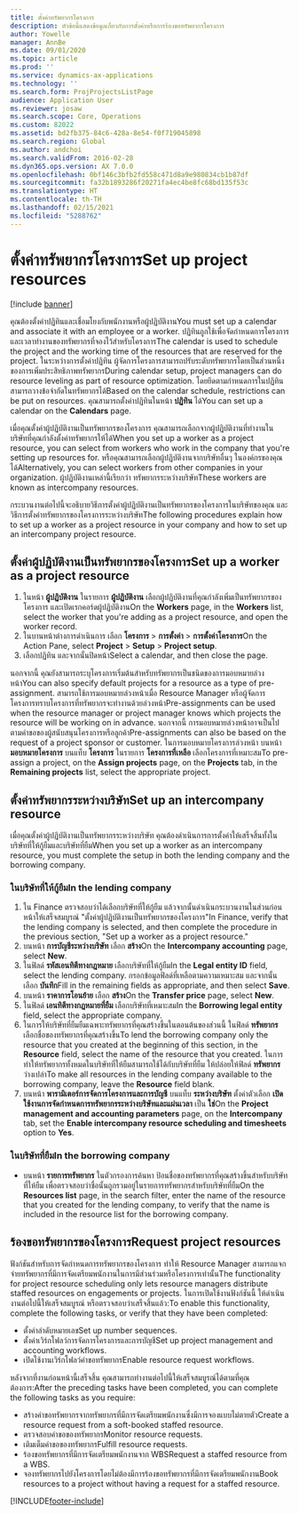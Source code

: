```yaml
---
title: ตั้งค่าทรัพยากรโครงการ
description: หัวข้อนี้แสดงข้อมูลเกี่ยวกับการตั้งค่าหรือการร้องขอทรัพยากรโครงการ
author: Yowelle
manager: AnnBe
ms.date: 09/01/2020
ms.topic: article
ms.prod: ''
ms.service: dynamics-ax-applications
ms.technology: ''
ms.search.form: ProjProjectsListPage
audience: Application User
ms.reviewer: josaw
ms.search.scope: Core, Operations
ms.custom: 82022
ms.assetid: bd2fb375-84c6-428a-8e54-f0f719045898
ms.search.region: Global
ms.author: andchoi
ms.search.validFrom: 2016-02-28
ms.dyn365.ops.version: AX 7.0.0
ms.openlocfilehash: 0bf146c3bfb2fd558c471d8a9e980834cb1b87df
ms.sourcegitcommit: fa32b1893286f20271fa4ec4be8fc68bd135f53c
ms.translationtype: HT
ms.contentlocale: th-TH
ms.lasthandoff: 02/15/2021
ms.locfileid: "5288762"
---
```

# <a name="set-up-project-resources"></a><span data-ttu-id="259aa-103">ตั้งค่าทรัพยากรโครงการ</span><span class="sxs-lookup"><span data-stu-id="259aa-103">Set up project resources</span></span>

[!include [banner](../includes/banner.md)]

<span data-ttu-id="259aa-104">คุณต้องตั้งค่าปฏิทินและเชื่อมโยงกับพนักงานหรือผู้ปฏิบัติงาน</span><span class="sxs-lookup"><span data-stu-id="259aa-104">You must set up a calendar and associate it with an employee or a worker.</span></span> <span data-ttu-id="259aa-105">ปฏิทินถูกใช้เพื่อจัดกำหนดการโครงการและเวลาทำงานของทรัพยากรที่จองไว้สำหรับโครงการ</span><span class="sxs-lookup"><span data-stu-id="259aa-105">The calendar is used to schedule the project and the working time of the resources that are reserved for the project.</span></span> <span data-ttu-id="259aa-106">ในระหว่างการตั้งค่าปฏิทิน ผู้จัดการโครงการสามารถปรับระดับทรัพยากรโดยเป็นส่วนหนึ่งของการเพิ่มประสิทธิภาพทรัพยากร</span><span class="sxs-lookup"><span data-stu-id="259aa-106">During calendar setup, project managers can do resource leveling as part of resource optimization.</span></span> <span data-ttu-id="259aa-107">โดยยึดตามกำหนดการในปฏิทิน สามารถวางข้อจำกัดในทรัพยากรได้</span><span class="sxs-lookup"><span data-stu-id="259aa-107">Based on the calendar schedule, restrictions can be put on resources.</span></span> <span data-ttu-id="259aa-108">คุณสามารถตั้งค่าปฏิทินในหน้า **ปฏิทิน** ได้</span><span class="sxs-lookup"><span data-stu-id="259aa-108">You can set up a calendar on the **Calendars** page.</span></span>

<span data-ttu-id="259aa-109">เมื่อคุณตั้งค่าผู้ปฏิบัติงานเป็นทรัพยากรของโครงการ คุณสามารถเลือกจากผู้ปฏิบัติงานที่ทำงานในบริษัทที่คุณกำลังตั้งค่าทรัพยากรให้ได้</span><span class="sxs-lookup"><span data-stu-id="259aa-109">When you set up a worker as a project resource, you can select from workers who work in the company that you're setting up resources for.</span></span> <span data-ttu-id="259aa-110">หรือคุณสามารถเลือกผู้ปฏิบัติงานจากบริษัทอื่นๆ ในองค์กรของคุณได้</span><span class="sxs-lookup"><span data-stu-id="259aa-110">Alternatively, you can select workers from other companies in your organization.</span></span> <span data-ttu-id="259aa-111">ผู้ปฏิบัติงานเหล่านี้เรียกว่า ทรัพยากรระหว่างบริษัท</span><span class="sxs-lookup"><span data-stu-id="259aa-111">These workers are known as intercompany resources.</span></span>

<span data-ttu-id="259aa-112">กระบวนงานต่อไปนี้จะอธิบายวิธีการตั้งค่าผู้ปฏิบัติงานเป็นทรัพยากรของโครงการในบริษัทของคุณ และวิธีการตั้งค่าทรัพยากรของโครงการระหว่างบริษัท</span><span class="sxs-lookup"><span data-stu-id="259aa-112">The following procedures explain how to set up a worker as a project resource in your company and how to set up an intercompany project resource.</span></span>

## <a name="set-up-a-worker-as-a-project-resource"></a><span data-ttu-id="259aa-113">ตั้งค่าผู้ปฏิบัติงานเป็นทรัพยากรของโครงการ</span><span class="sxs-lookup"><span data-stu-id="259aa-113">Set up a worker as a project resource</span></span>

1. <span data-ttu-id="259aa-114">ในหน้า **ผู้ปฏิบัติงาน** ในรายการ **ผู้ปฏิบัติงาน** เลือกผู้ปฏิบัติงานที่คุณกำลังเพิ่มเป็นทรัพยากรของโครงการ และเปิดเรกคอร์ดผู้ปฏิบัติงาน</span><span class="sxs-lookup"><span data-stu-id="259aa-114">On the **Workers** page, in the **Workers** list, select the worker that you're adding as a project resource, and open the worker record.</span></span>
2. <span data-ttu-id="259aa-115">ในบานหน้าต่างการดำเนินการ เลือก **โครงการ** &gt; **การตั้งค่า** &gt; **การตั้งค่าโครงการ**</span><span class="sxs-lookup"><span data-stu-id="259aa-115">On the Action Pane, select **Project** &gt; **Setup** &gt; **Project setup**.</span></span>
3. <span data-ttu-id="259aa-116">เลือกปฏิทิน และจากนั้นปิดหน้า</span><span class="sxs-lookup"><span data-stu-id="259aa-116">Select a calendar, and then close the page.</span></span>

<span data-ttu-id="259aa-117">นอกจากนี้ คุณยังสามารถระบุโครงการเริ่มต้นสำหรับทรัพยากรเป็นชนิดของการมอบหมายล่วงหน้า</span><span class="sxs-lookup"><span data-stu-id="259aa-117">You can also specify default projects for a resource as a type of pre-assignment.</span></span> <span data-ttu-id="259aa-118">สามารถใช้การมอบหมายล่วงหน้าเมื่อ Resource Manager หรือผู้จัดการโครงการทราบโครงการที่ทรัพยากรจะทำงานด้วยล่วงหน้า</span><span class="sxs-lookup"><span data-stu-id="259aa-118">Pre-assignments can be used when the resource manager or project manager knows which projects the resource will be working on in advance.</span></span> <span data-ttu-id="259aa-119">นอกจากนี้ การมอบหมายล่วงหน้าอาจเป็นไปตามคำขอของผู้สนับสนุนโครงการหรือลูกค้า</span><span class="sxs-lookup"><span data-stu-id="259aa-119">Pre-assignments can also be based on the request of a project sponsor or customer.</span></span> <span data-ttu-id="259aa-120">ในการมอบหมายโครงการล่วงหน้า บนหน้า **มอบหมายโครงการ** บนแท็บ **โครงการ** ในรายการ **โครงการที่เหลือ** เลือกโครงการที่เหมาะสม</span><span class="sxs-lookup"><span data-stu-id="259aa-120">To pre-assign a project, on the **Assign projects** page, on the **Projects** tab, in the **Remaining projects** list, select the appropriate project.</span></span>

## <a name="set-up-an-intercompany-resource"></a><span data-ttu-id="259aa-121">ตั้งค่าทรัพยากรระหว่างบริษัท</span><span class="sxs-lookup"><span data-stu-id="259aa-121">Set up an intercompany resource</span></span>

<span data-ttu-id="259aa-122">เมื่อคุณตั้งค่าผู้ปฏิบัติงานเป็นทรัพยากรระหว่างบริษัท คุณต้องดำเนินการการตั้งค่าให้เสร็จสิ้นทั้งในบริษัทที่ให้กู้ยืมและบริษัทที่ยืม</span><span class="sxs-lookup"><span data-stu-id="259aa-122">When you set up a worker as an intercompany resource, you must complete the setup in both the lending company and the borrowing company.</span></span>

### <a name="in-the-lending-company"></a><span data-ttu-id="259aa-123">ในบริษัทที่ให้กู้ยืม</span><span class="sxs-lookup"><span data-stu-id="259aa-123">In the lending company</span></span>

1. <span data-ttu-id="259aa-124">ใน Finance ตรวจสอบว่าได้เลือกบริษัทที่ให้กู้ยืม แล้วจากนั้นดำเนินกระบวนงานในส่วนก่อนหน้าให้เสร็จสมบูรณ์ "ตั้งค่าผู้ปฏิบัติงานเป็นทรัพยากรของโครงการ"</span><span class="sxs-lookup"><span data-stu-id="259aa-124">In Finance, verify that the lending company is selected, and then complete the procedure in the previous section, "Set up a worker as a project resource."</span></span>
2. <span data-ttu-id="259aa-125">บนหน้า **การบัญชีระหว่างบริษัท** เลือก **สร้าง**</span><span class="sxs-lookup"><span data-stu-id="259aa-125">On the **Intercompany accounting** page, select **New**.</span></span>
3. <span data-ttu-id="259aa-126">ในฟิลด์ **รหัสเอนทิตีทางกฎหมาย** เลือกบริษัทที่ให้กู้ยืม</span><span class="sxs-lookup"><span data-stu-id="259aa-126">In the **Legal entity ID** field, select the lending company.</span></span> <span data-ttu-id="259aa-127">กรอกข้อมูลฟิลด์ที่เหลือตามความเหมาะสม และจากนั้น เลือก **บันทึก**</span><span class="sxs-lookup"><span data-stu-id="259aa-127">Fill in the remaining fields as appropriate, and then select **Save**.</span></span>
4. <span data-ttu-id="259aa-128">บนหน้า **ราคาการโอนย้าย** เลือก **สร้าง**</span><span class="sxs-lookup"><span data-stu-id="259aa-128">On the **Transfer price** page, select **New**.</span></span>
5. <span data-ttu-id="259aa-129">ในฟิลด์ **เอนทิตีทางกฎหมายที่ยืม** เลือกบริษัทที่เหมาะสม</span><span class="sxs-lookup"><span data-stu-id="259aa-129">In the **Borrowing legal entity** field, select the appropriate company.</span></span>
6. <span data-ttu-id="259aa-130">ในการให้บริษัทที่ยืมยืมเฉพาะทรัพยากรที่คุณสร้างขึ้นในตอนต้นของส่วนนี้ ในฟิลด์ **ทรัพยากร** เลือกชื่อของทรัพยากรที่คุณสร้างขึ้น</span><span class="sxs-lookup"><span data-stu-id="259aa-130">To lend the borrowing company only the resource that you created at the beginning of this section, in the **Resource** field, select the name of the resource that you created.</span></span> <span data-ttu-id="259aa-131">ในการทำให้ทรัพยากรทั้งหมดในบริษัทที่ให้ยืมสามารถใช้ได้กับบริษัทที่ยืม ให้ปล่อยให้ฟิลด์ **ทรัพยากร** ว่างเปล่า</span><span class="sxs-lookup"><span data-stu-id="259aa-131">To make all resources in the lending company available to the borrowing company, leave the **Resource** field blank.</span></span>
7. <span data-ttu-id="259aa-132">บนหน้า **พารามิเตอร์การจัดการโครงการและการบัญชี** บนแท็บ **ระหว่างบริษัท** ตั้งค่าตัวเลือก **เปิดใช้งานการจัดกำหนดการทรัพยากรระหว่างบริษัทและแผ่นเวลา** เป็น **ใช่**</span><span class="sxs-lookup"><span data-stu-id="259aa-132">On the **Project management and accounting parameters** page, on the **Intercompany** tab, set the **Enable intercompany resource scheduling and timesheets** option to **Yes**.</span></span>

### <a name="in-the-borrowing-company"></a><span data-ttu-id="259aa-133">ในบริษัทที่ยืม</span><span class="sxs-lookup"><span data-stu-id="259aa-133">In the borrowing company</span></span>

- <span data-ttu-id="259aa-134">บนหน้า **รายการทรัพยากร** ในตัวกรองการค้นหา ป้อนชื่อของทรัพยากรที่คุณสร้างขึ้นสำหรับบริษัทที่ให้ยืม เพื่อตรวจสอบว่าชื่อนั้นถูกรวมอยู่ในรายการทรัพยากรสำหรับบริษัทที่ยืม</span><span class="sxs-lookup"><span data-stu-id="259aa-134">On the **Resources list** page, in the search filter, enter the name of the resource that you created for the lending company, to verify that the name is included in the resource list for the borrowing company.</span></span>

## <a name="request-project-resources"></a><span data-ttu-id="259aa-135">ร้องขอทรัพยากรของโครงการ</span><span class="sxs-lookup"><span data-stu-id="259aa-135">Request project resources</span></span>
<span data-ttu-id="259aa-136">ฟังก์ชันสำหรับการจัดกำหนดการทรัพยากรของโครงการ ทำให้ Resource Manager สามารถแจกจ่ายทรัพยากรที่มีการจัดเตรียมพนักงานในการมีส่วนร่วมหรือโครงการเท่านั้น</span><span class="sxs-lookup"><span data-stu-id="259aa-136">The functionality for project resource scheduling only lets resource managers distribute staffed resources on engagements or projects.</span></span> <span data-ttu-id="259aa-137">ในการเปิดใช้งานฟังก์ชันนี้ ให้ดำเนินงานต่อไปนี้ให้เสร็จสมบูรณ์ หรือตรวจสอบว่าเสร็จสิ้นแล้ว:</span><span class="sxs-lookup"><span data-stu-id="259aa-137">To enable this functionality, complete the following tasks, or verify that they have been completed:</span></span>

- <span data-ttu-id="259aa-138">ตั้งค่าลำดับหมายเลข</span><span class="sxs-lookup"><span data-stu-id="259aa-138">Set up number sequences.</span></span>
- <span data-ttu-id="259aa-139">ตั้งค่าเวิร์กโฟลว์การจัดการโครงการและการบัญชี</span><span class="sxs-lookup"><span data-stu-id="259aa-139">Set up project management and accounting workflows.</span></span>
- <span data-ttu-id="259aa-140">เปิดใช้งานเวิร์กโฟลว์คำขอทรัพยากร</span><span class="sxs-lookup"><span data-stu-id="259aa-140">Enable resource request workflows.</span></span>

<span data-ttu-id="259aa-141">หลังจากที่งานก่อนหน้านี้เสร็จสิ้น คุณสามารถทำงานต่อไปนี้ให้เสร็จสมบูรณ์ได้ตามที่คุณต้องการ:</span><span class="sxs-lookup"><span data-stu-id="259aa-141">After the preceding tasks have been completed, you can complete the following tasks as you require:</span></span>

- <span data-ttu-id="259aa-142">สร้างคำขอทรัพยากรจากทรัพยากรที่มีการจัดเตรียมพนักงานซึ่งมีการจองแบบไม่ตายตัว</span><span class="sxs-lookup"><span data-stu-id="259aa-142">Create a resource request from a soft-booked staffed resource.</span></span>
- <span data-ttu-id="259aa-143">ตรวจสอบคำขอของทรัพยากร</span><span class="sxs-lookup"><span data-stu-id="259aa-143">Monitor resource requests.</span></span>
- <span data-ttu-id="259aa-144">เติมเต็มคำขอของทรัพยากร</span><span class="sxs-lookup"><span data-stu-id="259aa-144">Fulfill resource requests.</span></span>
- <span data-ttu-id="259aa-145">ร้องขอทรัพยากรที่มีการจัดเตรียมพนักงานจาก WBS</span><span class="sxs-lookup"><span data-stu-id="259aa-145">Request a staffed resource from a WBS.</span></span>
- <span data-ttu-id="259aa-146">จองทรัพยากรไปยังโครงการโดยไม่ต้องมีการร้องขอทรัพยากรที่มีการจัดเตรียมพนักงาน</span><span class="sxs-lookup"><span data-stu-id="259aa-146">Book resources to a project without having a request for a staffed resource.</span></span>


[!INCLUDE[footer-include](../includes/footer-banner.md)]